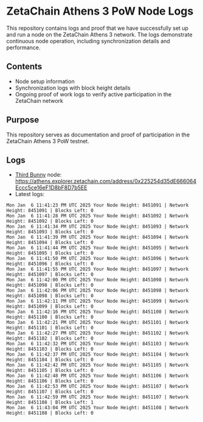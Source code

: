 # ZetaChain Athens 3 PoW Node Logs
This repository contains logs and proof that we have successfully set up and run a node on the ZetaChain Athens 3 network. The logs demonstrate continuous node operation, including synchronization details and performance.

## Contents
- Node setup information
- Synchronization logs with block height details
- Ongoing proof of work logs to verify active participation in the ZetaChain network

## Purpose
This repository serves as documentation and proof of participation in the ZetaChain Athens 3 PoW testnet.

## Logs

- [Third Bunny](https://thirdbunny.xyz/) node: https://athens.explorer.zetachain.com/address/0x225254d35dE666064Eccc5ce16eF1D8bF8D7b5EE
- Latest logs:
```
Mon Jan  6 11:41:23 PM UTC 2025 Your Node Height: 8451091 | Network Height: 8451091 | Blocks Left: 0
Mon Jan  6 11:41:28 PM UTC 2025 Your Node Height: 8451092 | Network Height: 8451092 | Blocks Left: 0
Mon Jan  6 11:41:34 PM UTC 2025 Your Node Height: 8451093 | Network Height: 8451093 | Blocks Left: 0
Mon Jan  6 11:41:39 PM UTC 2025 Your Node Height: 8451094 | Network Height: 8451094 | Blocks Left: 0
Mon Jan  6 11:41:44 PM UTC 2025 Your Node Height: 8451095 | Network Height: 8451095 | Blocks Left: 0
Mon Jan  6 11:41:50 PM UTC 2025 Your Node Height: 8451096 | Network Height: 8451096 | Blocks Left: 0
Mon Jan  6 11:41:55 PM UTC 2025 Your Node Height: 8451097 | Network Height: 8451097 | Blocks Left: 0
Mon Jan  6 11:42:00 PM UTC 2025 Your Node Height: 8451098 | Network Height: 8451098 | Blocks Left: 0
Mon Jan  6 11:42:06 PM UTC 2025 Your Node Height: 8451098 | Network Height: 8451098 | Blocks Left: 0
Mon Jan  6 11:42:11 PM UTC 2025 Your Node Height: 8451099 | Network Height: 8451099 | Blocks Left: 0
Mon Jan  6 11:42:16 PM UTC 2025 Your Node Height: 8451100 | Network Height: 8451100 | Blocks Left: 0
Mon Jan  6 11:42:21 PM UTC 2025 Your Node Height: 8451101 | Network Height: 8451101 | Blocks Left: 0
Mon Jan  6 11:42:27 PM UTC 2025 Your Node Height: 8451102 | Network Height: 8451102 | Blocks Left: 0
Mon Jan  6 11:42:32 PM UTC 2025 Your Node Height: 8451103 | Network Height: 8451103 | Blocks Left: 0
Mon Jan  6 11:42:37 PM UTC 2025 Your Node Height: 8451104 | Network Height: 8451104 | Blocks Left: 0
Mon Jan  6 11:42:42 PM UTC 2025 Your Node Height: 8451105 | Network Height: 8451105 | Blocks Left: 0
Mon Jan  6 11:42:48 PM UTC 2025 Your Node Height: 8451106 | Network Height: 8451106 | Blocks Left: 0
Mon Jan  6 11:42:53 PM UTC 2025 Your Node Height: 8451107 | Network Height: 8451107 | Blocks Left: 0
Mon Jan  6 11:42:59 PM UTC 2025 Your Node Height: 8451107 | Network Height: 8451108 | Blocks Left: 1
Mon Jan  6 11:43:04 PM UTC 2025 Your Node Height: 8451108 | Network Height: 8451108 | Blocks Left: 0
```
